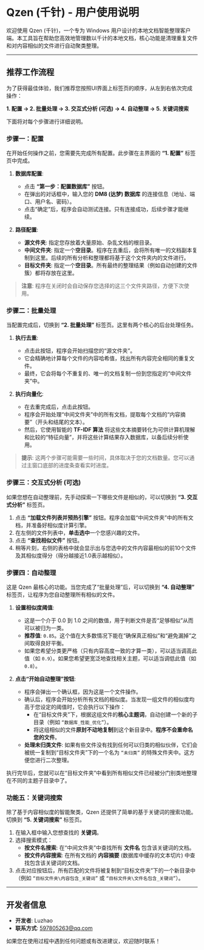 # Qzen (千针) - 用户使用说明

欢迎使用 Qzen (千针)，一个专为 Windows 用户设计的本地文档智能整理客户端。本工具旨在帮助您高效地管理数以千计的本地文档，核心功能是清理重复文件和对内容相似的文件进行自动聚类整理。

---

## 推荐工作流程

为了获得最佳体验，我们推荐您按照UI界面上标签页的顺序，从左到右依次完成操作：

**1. 配置 -> 2. 批量处理 -> 3. 交互式分析 (可选) -> 4. 自动整理 -> 5. 关键词搜索**

下面将对每个步骤进行详细说明。

### 步骤一：配置

在开始任何操作之前，您需要先完成所有配置。此步骤在主界面的 **“1. 配置”** 标签页中完成。

1.  **数据库配置**: 
    *   点击 **“第一步：配置数据库”** 按钮。
    *   在弹出的对话框中，输入您的 **DM8 (达梦) 数据库** 的连接信息（地址、端口、用户名、密码）。
    *   点击“确定”后，程序会自动测试连接。只有连接成功，后续步骤才能继续。

2.  **路径配置**:
    *   **源文件夹**: 指定您存放着大量原始、杂乱文档的根目录。
    *   **中间文件夹**: 指定一个**空目录**。程序在去重后，会将所有唯一的文档副本复制到这里。后续的所有分析和整理都将基于这个文件夹内的文件进行。
    *   **目标文件夹**: 指定一个**空目录**。所有最终的整理结果（例如自动创建的文件簇）都将存放在这里。

> **注意**: 程序在关闭时会自动保存您选择的这三个文件夹路径，方便下次使用。

### 步骤二：批量处理

当配置完成后，切换到 **“2. 批量处理”** 标签页。这里有两个核心的后台处理任务。

1.  **执行去重**: 
    *   点击此按钮，程序会开始扫描您的“源文件夹”。
    *   它会精确地计算每个文件的内容哈希值，找出所有内容完全相同的重复文件。
    *   最终，它会将每个不重复的、唯一的文档复制一份到您指定的“中间文件夹”中。

2.  **执行向量化**:
    *   在去重完成后，点击此按钮。
    *   程序会开始处理“中间文件夹”中的所有文档，提取每个文档的“内容摘要”（开头和结尾的文本）。
    *   然后，它使用智能的 **TF-IDF 算法** 将这些文本摘要转化为可供计算机理解和比较的“特征向量”，并将这些计算结果存入数据库，以备后续分析使用。

> **提示**: 这两个步骤可能需要一些时间，具体取决于您的文档数量。您可以通过主窗口底部的进度条查看实时进度。

### 步骤三：交互式分析 (可选)

如果您想在自动整理前，先手动探索一下哪些文件是相似的，可以切换到 **“3. 交互式分析”** 标签页。

1.  点击 **“加载文件列表并预热引擎”** 按钮。程序会加载“中间文件夹”中的所有文档，并准备好相似度计算引擎。
2.  在左侧的文件列表中，**单击选中**一个您感兴趣的文件。
3.  点击 **“查找相似文件”** 按钮。
4.  稍等片刻，右侧的表格中就会显示出与您选中的文件内容最相似的前10个文件及其相似度得分（得分越接近1.0表示越相似）。

### 步骤四：自动整理

这是 Qzen 最核心的功能。当您完成了“批量处理”后，可以切换到 **“4. 自动整理”** 标签页，让程序为您自动整理所有相似的文件。

1.  **设置相似度阈值**: 
    *   这是一个介于 0.0 到 1.0 之间的数值，用于判断文件是否“足够相似”从而可以被归为一类。
    *   **推荐值**: `0.85`。这个值在大多数情况下能在“确保真正相似”和“避免漏掉”之间取得良好平衡。
    *   如果您希望分类更严格（只有内容高度一致的才算一类），可以适当调高此值（如 `0.9`）。如果您希望更宽泛地查找相关主题，可以适当调低此值（如 `0.8`）。

2.  **点击“开始自动整理”按钮**: 
    *   程序会弹出一个确认框，因为这是一个文件操作。
    *   确认后，程序会开始分析所有文档的相似度。当发现一组文件的相似度均高于您设定的阈值时，它会执行以下操作：
        *   在“目标文件夹”下，根据这组文件的**核心主题词**，自动创建一个新的子目录（例如 `“数据库_性能_优化”`）。
        *   将这组相似的文件**原封不动地复制**到这个新目录中。**程序不会重命名您的文件**。
    *   **处理未归类文件**: 如果有些文件没有找到任何可以归类的相似伙伴，它们会被统一复制到“目标文件夹”下的一个名为 `“未归类”` 的特殊文件夹中。这方便您进行二次整理。

执行完毕后，您就可以在“目标文件夹”中看到所有相似文件已经被分门别类地整理在不同的主题子目录中了。

### 功能五：关键词搜索

除了基于内容相似度的智能聚类，Qzen 还提供了简单的基于关键词的搜索功能。切换到 **“5. 关键词搜索”** 标签页。

1.  在输入框中输入您想查找的 **关键词**。
2.  选择搜索模式：
    *   **按文件名搜索**: 在“中间文件夹”中查找所有 **文件名** 包含该关键词的文档。
    *   **按文件内容搜索**: 在所有文档的 **内容摘要** (数据库中缓存的文本切片) 中查找包含该关键词的文档。
3.  点击对应按钮后，所有匹配的文件将被复制到“目标文件夹”下的一个新目录中（例如 `“目标文件夹\内容包含_关键词”` 或 `“目标文件夹\文件名包含_关键词”`）。

---

## 开发者信息

*   **开发者**: Luzhao
*   **联系方式**: 597805263@qq.com

如果您在使用过程中遇到任何问题或有改进建议，欢迎随时联系！
